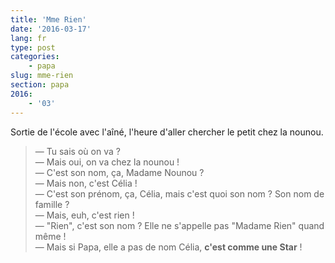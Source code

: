 ```yaml
---
title: 'Mme Rien'
date: '2016-03-17'
lang: fr
type: post
categories:
    - papa
slug: mme-rien
section: papa
2016:
    - '03'
---
```


Sortie de l'école avec l'aîné, l'heure d'aller chercher le petit chez la nounou.

<!--more-->

> — Tu sais où on va ?  
> — Mais oui, on va chez la nounou !  
> — C'est son nom, ça, Madame Nounou ?  
> — Mais non, c'est Célia !  
> — C'est son prénom, ça, Célia, mais c'est quoi son nom ? Son nom de famille ?  
> — Mais, euh, c'est rien !  
> — "Rien", c'est son nom ? Elle ne s'appelle pas "Madame Rien" quand même !  
> — Mais si Papa, elle a pas de nom Célia, **c'est comme une Star** !

